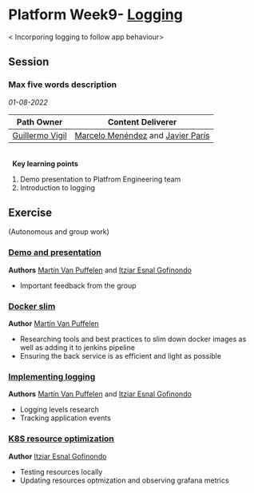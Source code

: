 # Platform Week9- [Logging](https://github.com/empathyco/academy-platform-training-budget/blob/main/back/api.js)
< Incorporing logging to follow app behaviour>

## Session
### Max five words description

*01-08-2022*

<!-- (Do not change the line below!!!) -->
| **Path Owner** | **Content Deliverer** | 
| --- | --- | 
| [Guillermo Vigil](https://github.com/guillermotti) | [Marcelo Menéndez](https://github.com/marcemv90) and [Javier París](https://github.com/JParisR) | \  

\
&nbsp; <!-- (Do not change this and above line PLEASE!!!) -->
**Key learning points** <!-- (Do not change this line!!!) -->
1. Demo presentation to Platfrom Engineering team
2. Introduction to logging


## Exercise
(Autonomous and group work) <!-- Comment wheter if it is autonomous or group work -->
<Statement>

### [Demo and presentation](https://training.empathy.co/budget)
**Authors** [Martín Van Puffelen](https://github.com/martinvplopez) and [Itziar Esnal Gofinondo](https://github.com/ItziEG)
- Important feedback from the group

 ### [Docker slim](https://github.com/empathyco/academy-platform-training-budget/issues/58)
**Author** [Martín Van Puffelen](https://github.com/martinvplopez)
- Researching tools and best practices to slim down docker images as well as adding it to jenkins pipeline
- Ensuring the back service is as efficient and light as possible

### [Implementing logging](https://github.com/empathyco/academy-platform-training-budget/blob/main/back/logging.js)
**Authors** [Martín Van Puffelen](https://github.com/martinvplopez) and [Itziar Esnal Gofinondo](https://github.com/ItziEG)
- Logging levels research
- Tracking application events

### [K8S resource optimization](https://github.com/empathyco/academy-platform-training-budget/issues/61)
**Author** [Itziar Esnal Gofinondo](https://github.com/ItziEG)
- Testing resources locally
- Updating resources optmization and observing grafana metrics
